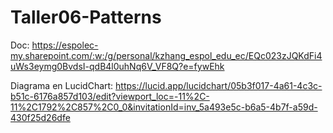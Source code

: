 # Taller06-Patterns

Doc: https://espolec-my.sharepoint.com/:w:/g/personal/kzhang_espol_edu_ec/EQc023zJQKdFi4uWs3eymg0BvdsI-qdB4l0uhNq6V_VF8Q?e=fywEhk


Diagrama en LucidChart: https://lucid.app/lucidchart/05b3f017-4a61-4c3c-b51c-6176a857d103/edit?viewport_loc=-11%2C-11%2C1792%2C857%2C0_0&invitationId=inv_5a493e5c-b6a5-4b7f-a59d-430f25d26dfe
